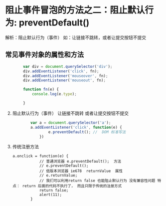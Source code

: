 # 阻止事件冒泡的方法之二：阻止默认行为: preventDefault()

解析：阻止默认行为（事件） 如：让链接不跳转，或者让提交按钮不提交

## 常见事件对象的属性和方法

```js
        var div = document.querySelector('div');
        div.addEventListener('click', fn);
        div.addEventListener('mouseover', fn);
        div.addEventListener('mouseout', fn);

        function fn(e) {
            console.log(e.type);

        }

```

2. 阻止默认行为（事件） 让链接不跳转 或者让提交按钮不提交

   ```js
           var a = document.querySelector('a');
           a.addEventListener('click', function(e) {
                   e.preventDefault(); //  DOM 标准写法
               })
   
   ```

3. 传统注册方法

   ```JS
   a.onclick = function(e) {
               // 普通浏览器 e.preventDefault();  方法
               // e.preventDefault();
               // 低版本浏览器 ie678  returnValue  属性
               // e.returnValue;
               // 我们可以利用return false 也能阻止默认行为 没有兼容性问题 特点： return 后面的代码不执行了， 而且只限于传统的注册方式
               return false;
               alert(11);
           }
   ```



